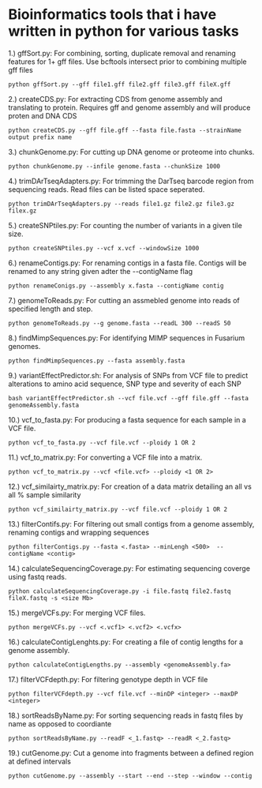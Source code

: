 # Bioinformatics tools that i have written in python for various tasks  


1.) gffSort.py: For combining, sorting, duplicate removal and renaming features for 1+ gff files. Use bcftools intersect prior to combining multiple gff files 

	python gffSort.py --gff file1.gff file2.gff file3.gff fileX.gff


2.) createCDS.py: For extracting CDS from genome assembly and translating to protein. Requires gff and genome assembly and will produce proten and DNA CDS

	python createCDS.py --gff file.gff --fasta file.fasta --strainName output prefix name
    
3.) chunkGenome.py: For cutting up DNA genome or proteome into chunks. 

	python chunkGenome.py --infile genome.fasta --chunkSize 1000 

4.) trimDArTseqAdapters.py: For trimming the DarTseq barcode region from sequencing reads. Read files can be listed space seperated. 

	python trimDArTseqAdapters.py --reads file1.gz file2.gz file3.gz filex.gz 

5.) createSNPtiles.py: For counting the number of variants in a given tile size. 
	
	python createSNPtiles.py --vcf x.vcf --windowSize 1000

6.) renameContigs.py: For renaming contigs in a fasta file. Contigs will be renamed to any string given adter the --contigName flag

	python renameConigs.py --assembly x.fasta --contigName contig

7.) genomeToReads.py: For cutting an assmebled genome into reads of specified length and step. 

	python genomeToReads.py --g genome.fasta --readL 300 --readS 50

8.) findMimpSequences.py: For identifying MIMP sequences in Fusarium genomes. 

	python findMimpSequences.py --fasta assembly.fasta

9.) variantEffectPredictor.sh: For analysis of SNPs from VCF file to predict alterations to amino acid sequence, SNP type and severity of each SNP
	
	bash variantEffectPredictor.sh --vcf file.vcf --gff file.gff --fasta genomeAssembly.fasta 

10.) vcf_to_fasta.py: For producing a fasta sequence for each sample in a VCF file.
	
	python vcf_to_fasta.py --vcf file.vcf --ploidy 1 OR 2 

11.) vcf_to_matrix.py: For converting a VCF file into a matrix.

	python vcf_to_matrix.py --vcf <file.vcf> --ploidy <1 OR 2>

12.) vcf_similairty_matrix.py: For creation of a data matrix detailing an all vs all % sample similarity 
	
	python vcf_similairty_matrix.py --vcf file.vcf --ploidy 1 OR 2

13.) filterContifs.py: For filtering out small contigs from a genome assembly, renaming contigs and wrapping sequences
	
	python filterContigs.py --fasta <.fasta> --minLengh <500>  --contigName <contig> 

14.) calculateSequencingCoverage.py: For estimating sequencing coverge using fastq reads.

	python calculateSequencingCoverage.py -i file.fastq file2.fastq fileX.fastq -s <size Mb>

15.) mergeVCFs.py: For merging VCF files. 
	
	python mergeVCFs.py --vcf <.vcf1> <.vcf2> <.vcfx>  

16.) calculateContigLenghts.py: For creating a file of contig lengths for a genome assembly. 
	
	python calculateContigLengths.py --assembly <genomeAssembly.fa>

17.) filterVCFdepth.py: For filtering genotype depth in VCF file 

	python filterVCFdepth.py --vcf file.vcf --minDP <integer> --maxDP <integer>

18.) sortReadsByName.py: For sorting sequencing reads in fastq files by name as opposed to coordiante 

	python sortReadsByName.py --readF <_1.fastq> --readR <_2.fastq>

19.) cutGenome.py: Cut a genome into fragments between a defined region at defined intervals

	python cutGenome.py --assembly --start --end --step --window --contig

